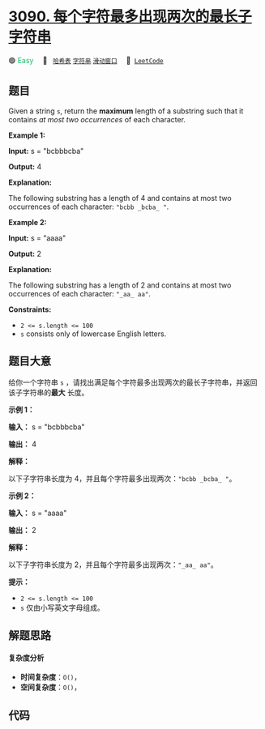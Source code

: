 # [3090. 每个字符最多出现两次的最长子字符串](https://leetcode.com/problems/maximum-length-substring-with-two-occurrences)

🟢 <font color=#15bd66>Easy</font>&emsp; 🔖&ensp; [`哈希表`](/leetcode-js/outline/tag/hash-table.md) [`字符串`](/leetcode-js/outline/tag/string.md) [`滑动窗口`](/leetcode-js/outline/tag/sliding-window.md)&emsp; 🔗&ensp;[`LeetCode`](https://leetcode.com/problems/maximum-length-substring-with-two-occurrences)

## 题目

Given a string `s`, return the **maximum** length of a substring such that it
contains _at most two occurrences_ of each character.



**Example 1:**

**Input:** s = "bcbbbcba"

**Output:** 4

**Explanation:**

The following substring has a length of 4 and contains at most two occurrences
of each character: `"bcbb _bcba_ "`.

**Example 2:**

**Input:** s = "aaaa"

**Output:** 2

**Explanation:**

The following substring has a length of 2 and contains at most two occurrences
of each character: `"_aa_ aa"`.



**Constraints:**

  * `2 <= s.length <= 100`
  * `s` consists only of lowercase English letters.


## 题目大意

给你一个字符串 `s` ，请找出满足每个字符最多出现两次的最长子字符串，并返回该子字符串的**最大** 长度。



**示例 1：**

**输入：** s = "bcbbbcba"

**输出：** 4

**解释：**

以下子字符串长度为 4，并且每个字符最多出现两次：`"bcbb _bcba_ "`。

**示例 2：**

**输入：** s = "aaaa"

**输出：** 2

**解释：**

以下子字符串长度为 2，并且每个字符最多出现两次：`"_aa_ aa"`。



**提示：**

  * `2 <= s.length <= 100`
  * `s` 仅由小写英文字母组成。


## 解题思路

#### 复杂度分析

- **时间复杂度**：`O()`，
- **空间复杂度**：`O()`，

## 代码

```javascript

```